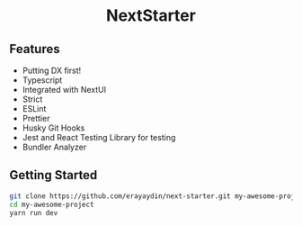 <p align="center">
    <h1 align="center">NextStarter</h1>
</p>

## Features

- Putting DX first!
- Typescript
- Integrated with NextUI
- Strict
- ESLint
- Prettier
- Husky Git Hooks
- Jest and React Testing Library for testing
- Bundler Analyzer

## Getting Started

```bash
git clone https://github.com/erayaydin/next-starter.git my-awesome-project
cd my-awesome-project
yarn run dev
```
